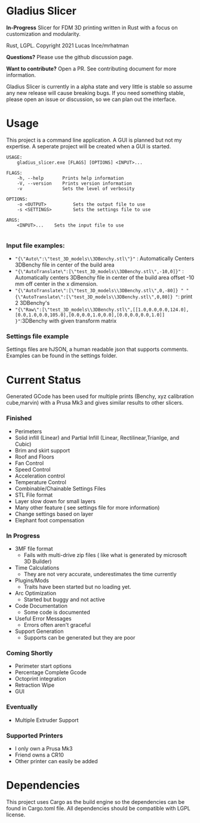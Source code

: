 # Gladius Slicer

**In-Progress** Slicer for FDM 3D printing written in Rust with a focus on customization and modularity.

Rust, LGPL. Copyright 2021 Lucas Ince/mrhatman

**Questions?** Please use the github discussion page.

**Want to contribute?** Open a PR. See contributing document for more information.

Gladius Slicer is currently in a alpha state and very little is stable so assume any new release will cause breaking bugs. If you need something stable, please open an issue or discussion, so we can plan out the interface. 

# Usage

This project is a command line application. A GUI is planned but not my expertise. A seperate project will be created when a GUI is started.

```
USAGE:
    gladius_slicer.exe [FLAGS] [OPTIONS] <INPUT>...

FLAGS:
    -h, --help       Prints help information
    -V, --version    Prints version information
    -v               Sets the level of verbosity

OPTIONS:
    -o <OUTPUT>          Sets the output file to use
    -s <SETTINGS>        Sets the settings file to use

ARGS:
    <INPUT>...    Sets the input file to use


```

### Input file examples:
* ` "{\"Auto\":\"test_3D_models\\3DBenchy.stl\"}" ` : Automatically Centers 3DBenchy file in center of the build area
* ` "{\"AutoTranslate\":[\"test_3D_models\\3DBenchy.stl\",-10,0]}" `  : Automatically centers 3DBenchy file in center of the build area offset -10 mm off center in the x dimension.
* ` "{\"AutoTranslate\":[\"test_3D_models\\3DBenchy.stl\",0,-80]} " "{\"AutoTranslate\":[\"test_3D_models\\3DBenchy.stl\",0,80]} " `: print 2 3DBenchy's 
* ` "{\"Raw\":[\"test_3D_models\\3DBenchy.stl\",[[1.0,0.0,0.0,124.0],[0.0,1.0,0.0,105.0],[0.0,0.0,1.0,0.0],[0.0,0.0,0.0,1.0]] }" `:3DBenchy with given transform matrix

### Settings file example
Settings files are hJSON, a human readable json that supports comments. Examples can be found in the settings folder.

# Current Status

 Generated GCode has been used for multiple prints (Benchy, xyz calibration cube,marvin) with a Prusa Mk3 and gives similar results to other slicers. 

### Finished
* Perimeters
* Solid infill (Linear) and Partial Infill (Linear, Rectilinear,Trianlge, and Cubic)
* Brim and skirt support
* Roof and Floors
* Fan Control
* Speed Control
* Acceleration control
* Temperature Control
* Combinable/Chainable Settings Files
* STL File format
* Layer slow down for small layers
* Many other feature ( see settings file for more information)
* Change settings based on layer
* Elephant foot compensation

### In Progress
* 3MF file format
  * Fails with multi-drive zip files ( like what is generated by microsoft 3D Builder)
* Time Calculations
  * They are not very accurate, underestimates the time currently
* Plugins/Mods
  * Traits have been started but no loading yet.
* Arc Optimization
  * Started but buggy and not active
* Code Documentation
  * Some code is documented
* Useful Error Messages
  * Errors often aren't graceful
* Support Generation
  * Supports can be generated but they are poor

### Coming Shortly

* Perimeter start options
* Percentage Complete Gcode
* Octoprint integration
* Retraction Wipe
* GUI

### Eventually
* Multiple Extruder Support


### Supported Printers
* I only own a Prusa Mk3
* Friend owns a CR10
* Other printer can easily be added


# Dependencies

This project uses Cargo as the build engine so the dependencies can be found in Cargo.toml file. All dependencies should be compatible with LGPL license. 
